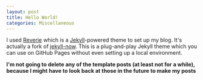 ```yaml
---
layout: post
title: Hello World!
categories: Miscellaneous
---
```


I used [Reverie](https://github.com/amitmerchant1990/reverie) which is a [Jekyll](https://jekyllrb.com/)-powered theme to set up my blog. It's actually a fork of [jekyll-now](https://github.com/barryclark/jekyll-now). This is a plug-and-play Jekyll theme which you can use on GitHub Pages without even setting up a local environment.

**I'm not going to delete any of the template posts (at least not for a while), because I might have to look back at those in the future to make my posts**

<div style="text-align: center;">
 <script async type="text/javascript" src="//cdn.carbonads.com/carbon.js?serve=CE7D6KJY&placement=wwwamitmerchantcom" id="_carbonads_js"></script>
</div>